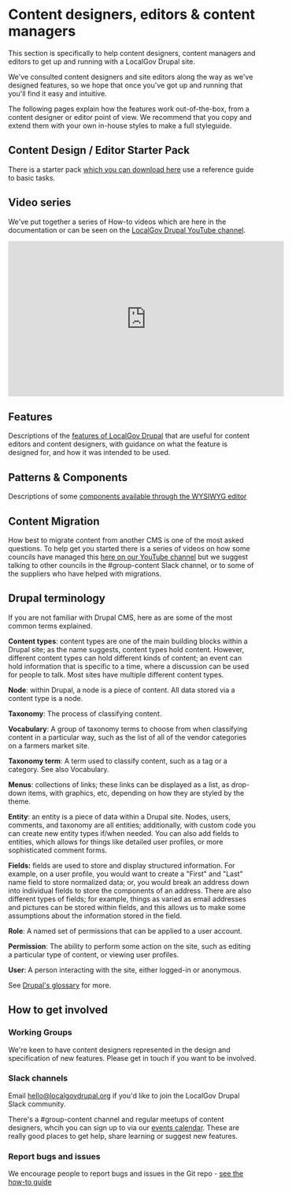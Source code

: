 # Content designers, editors & content managers

This section is specifically to help content designers, content managers and editors to get up and running with a LocalGov Drupal site.

We've consulted content designers and site editors along the way as we've designed features, so we hope that once you've got up and running that you'll find it easy and intuitive.

The following pages explain how the features work out-of-the-box, from a content designer or editor point of view. We recommend that you copy and extend them with your own in-house styles to make a full styleguide.

## Content Design / Editor Starter Pack
There is a starter pack [which you can download here](https://docs.google.com/document/d/1VL3EHizQMujGPoDjGPq_-FYcCl44vYqmKM9bVV1OQPM/edit) use a reference guide to basic tasks. 

## Video series

We've put together a series of How-to videos which are here in the documentation or can be seen on the [LocalGov Drupal YouTube channel](https://www.youtube.com/playlist?list=PLibxxY4DUV2pf70Py14VEbOeQUtgPXKAn).

<iframe width="560" height="315" src="https://www.youtube.com/embed/videoseries?list=PLibxxY4DUV2pf70Py14VEbOeQUtgPXKAn" title="YouTube video player" frameborder="0" allow="accelerometer; autoplay; clipboard-write; encrypted-media; gyroscope; picture-in-picture" allowfullscreen></iframe>


## Features

Descriptions of the [features of LocalGov Drupal](https://docs.localgovdrupal.org/content/features/) that are useful for content editors and content designers, with guidance on what the feature is designed for, and how it was intended to be used. 


## Patterns & Components

Descriptions of some [components available through the WYSIWYG editor](https://docs.localgovdrupal.org/content/patterns.html)


## Content Migration

How best to migrate content from another CMS is one of the most asked questions. To help get you started there is a series of videos on how some councils have managed this [here on our YouTube channel](https://www.youtube.com/playlist?list=PLibxxY4DUV2q9RHJ58GxT8F1HJxLL38lW) but we suggest talking to other councils in the #group-content Slack channel, or to some of the suppliers who have helped with migrations.   


## Drupal terminology

If you are not familiar with Drupal CMS, here as are some of the most common terms explained. 

**Content types**: content types are one of the main building blocks within a Drupal site; as the name suggests, content types hold content. However, different content types can hold different kinds of content; an event can hold information that is specific to a time, where a discussion can be used for people to talk. Most sites have multiple different content types.

**Node**: within Drupal, a node is a piece of content. All data stored via a content type is a node.

**Taxonomy**: The process of classifying content.

**Vocabulary**: A group of taxonomy terms to choose from when classifying content in a particular way, such as the list of all of the vendor categories on a farmers market site.

**Taxonomy term**: A term used to classify content, such as a tag or a category. See also Vocabulary.

**Menus**: collections of links; these links can be displayed as a list, as drop-down items, with graphics, etc, depending on how they are styled by the theme.

**Entity**: an entity is a piece of data within a Drupal site. Nodes, users, comments, and taxonomy are all entities; additionally, with custom code you can create new entity types if/when needed. You can also add fields to entities, which allows for things like detailed user profiles, or more sophisticated comment forms.

**Fields:** fields are used to store and display structured information. For example, on a user profile, you would want to create a "First" and "Last" name field to store normalized data; or, you would break an address down into individual fields to store the components of an address. There are also different types of fields; for example, things as varied as email addresses and pictures can be stored within fields, and this allows us to make some assumptions about the information stored in the field.

**Role**: A named set of permissions that can be applied to a user account.

**Permission**: The ability to perform some action on the site, such as editing a particular type of content, or viewing user profiles.

**User**: A person interacting with the site, either logged-in or anonymous.

See [Drupal's glossary](https://www.drupal.org/docs/user_guide/en/glossary.html) for more.



## How to get involved

### Working Groups

We're keen to have content designers represented in the design and specification of new features. Please get in touch if you want to be involved.

### Slack channels

Email [hello@localgovdrupal.org](hello@localgovdrupal.org) if you'd like to join the LocalGov Drupal Slack community.

There's a #group-content channel and regular meetups of content designers, whcih you can sign up to via our [events calendar](https://lu.ma/localgovdrupal). These are really good places to get help, share learning or suggest new features.

### Report bugs and issues

We encourage people to report bugs and issues in the Git repo - [see the how-to guide](https://docs.localgovdrupal.org/content/how-to/how-to-github.html)
